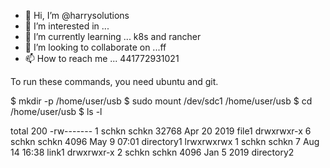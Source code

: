 - 👋 Hi, I’m @harrysolutions
- 👀 I’m interested in ...
- 🌱 I’m currently learning ... k8s and rancher
- 💞️ I’m looking to collaborate on ...ff
- 📫 How to reach me ... 441772931021

To run these commands, you need ubuntu and git.
<!---
harrysolutions/harrysolutions is a ✨ special ✨ repository because its `README.md` (this file) appears on your GitHub profile.
You can click the Preview link to take a look at your changes.
--->
$ mkdir -p /home/user/usb
$ sudo mount /dev/sdc1 /home/user/usb
$ cd /home/user/usb
$ ls -l

total 200
-rw-------  1 schkn schkn  32768 Apr 20  2019 file1
drwxrwxr-x  6 schkn schkn   4096 May  9 07:01 directory1
lrwxrwxrwx  1 schkn schkn      7 Aug 14 16:38 link1
drwxrwxr-x  2 schkn schkn   4096 Jan  5  2019 directory2
